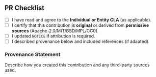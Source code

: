 ## PR Checklist

- [ ] I have read and agree to the **Individual or Entity CLA** (as applicable).  
- [ ] I certify that this contribution is **original** or derived from **permissive sources** (Apache-2.0/MIT/BSD/MPL/CC0).  
- [ ] I updated `NOTICE` if attribution is required.  
- [ ] I described provenance below and included references (if adapted).

### Provenance Statement
Describe how you created this contribution and any third-party sources used.

